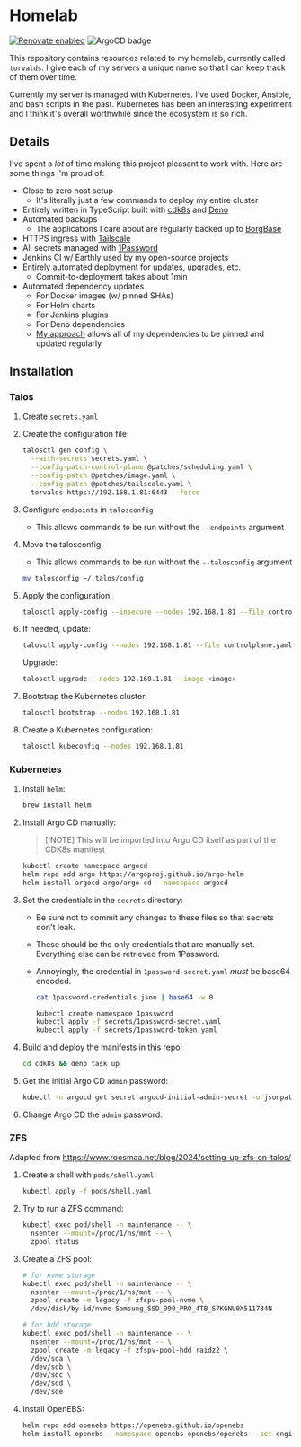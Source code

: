 # Homelab

[![Renovate enabled](https://img.shields.io/badge/renovate-enabled-brightgreen.svg)](https://renovatebot.com/)
![ArgoCD badge](https://argocd.tailnet-1a49.ts.net/api/badge?name=torvalds)

This repository contains resources related to my homelab, currently called
`torvalds`. I give each of my servers a unique name so that I can keep track of
them over time.

Currently my server is managed with Kubernetes. I've used Docker, Ansible, and
bash scripts in the past. Kubernetes has been an interesting experiment and I
think it's overall worthwhile since the ecosystem is so rich.

## Details

I've spent a _lot_ of time making this project pleasant to work with. Here are
some things I'm proud of:

- Close to zero host setup
  - It's literally just a few commands to deploy my entire cluster
- Entirely written in TypeScript built with [cdk8s](https://cdk8s.io/) and
  [Deno](https://deno.com/)
- Automated backups
  - The applications I care about are regularly backed up to
    [BorgBase](https://www.borgbase.com/)
- HTTPS ingress with [Tailscale](https://tailscale.com/)
- All secrets managed with [1Password](https://1password.com/)
- Jenkins CI w/ Earthly used by my open-source projects
- Entirely automated deployment for updates, upgrades, etc.
  - Commit-to-deployment takes about 1min
- Automated dependency updates
  - For Docker images (w/ pinned SHAs)
  - For Helm charts
  - For Jenkins plugins
  - For Deno dependencies
  - [My approach](https://github.com/shepherdjerred/homelab/blob/main/cdk8s/src/versions.ts)
    allows all of my dependencies to be pinned and updated regularly

## Installation

### Talos

1. Create `secrets.yaml`
1. Create the configuration file:

    ```bash
    talosctl gen config \
      --with-secrets secrets.yaml \
      --config-patch-control-plane @patches/scheduling.yaml \
      --config-patch @patches/image.yaml \
      --config-patch @patches/tailscale.yaml \
      torvalds https://192.168.1.81:6443 --force
    ```

1. Configure `endpoints` in `talosconfig`
    - This allows commands to be run without the `--endpoints` argument

1. Move the talosconfig:
    - This allows commands to be run without the `--talosconfig` argument

    ```bash
    mv talosconfig ~/.talos/config
    ```

1. Apply the configuration:

    ```bash
    talosctl apply-config --insecure --nodes 192.168.1.81 --file controlplane.yaml
    ```

1. If needed, update:

    ```bash
    talosctl apply-config --nodes 192.168.1.81 --file controlplane.yaml
    ```

    Upgrade:

    ```bash
    talosctl upgrade --nodes 192.168.1.81 --image <image>
    ```

1. Bootstrap the Kubernetes cluster:

    ```bash
    talosctl bootstrap --nodes 192.168.1.81
    ```

1. Create a Kubernetes configuration:

    ```bash
    talosctl kubeconfig --nodes 192.168.1.81
    ```

### Kubernetes

1. Install `helm`:

   ```bash
   brew install helm
   ```

1. Install Argo CD manually:

   > [!NOTE] This will be imported into Argo CD itself as part of the CDK8s
   > manifest

   ```bash
   kubectl create namespace argocd
   helm repo add argo https://argoproj.github.io/argo-helm
   helm install argocd argo/argo-cd --namespace argocd
   ```

1. Set the credentials in the `secrets` directory:

   - Be sure not to commit any changes to these files so that secrets don't
     leak.
   - These should be the only credentials that are manually set. Everything else
     can be retrieved from 1Password.
   - Annoyingly, the credential in `1password-secret.yaml` _must_ be base64
     encoded.

     ```bash
     cat 1password-credentials.json | base64 -w 0
     ```

     ```bash
     kubectl create namespace 1password
     kubectl apply -f secrets/1password-secret.yaml
     kubectl apply -f secrets/1password-token.yaml
     ```

1. Build and deploy the manifests in this repo:

   ```bash
   cd cdk8s && deno task up
   ```

1. Get the initial Argo CD `admin` password:

   ```bash
   kubectl -n argocd get secret argocd-initial-admin-secret -o jsonpath="{.data.password}" | base64 -d
   ```

1. Change Argo CD the `admin` password.

### ZFS

Adapted from <https://www.roosmaa.net/blog/2024/setting-up-zfs-on-talos/>

1. Create a shell with `pods/shell.yaml`:

    ```bash
    kubectl apply -f pods/shell.yaml
    ```

1. Try to run a ZFS command:

    ```bash
    kubectl exec pod/shell -n maintenance -- \
      nsenter --mount=/proc/1/ns/mnt -- \
      zpool status
    ```

1. Create a ZFS pool:

    ```bash
    # for nvme storage
    kubectl exec pod/shell -n maintenance -- \
      nsenter --mount=/proc/1/ns/mnt -- \
      zpool create -m legacy -f zfspv-pool-nvme \
      /dev/disk/by-id/nvme-Samsung_SSD_990_PRO_4TB_S7KGNU0X511734N

    # for hdd storage
    kubectl exec pod/shell -n maintenance -- \
      nsenter --mount=/proc/1/ns/mnt -- \
      zpool create -m legacy -f zfspv-pool-hdd raidz2 \
      /dev/sda \
      /dev/sdb \
      /dev/sdc \
      /dev/sdd \
      /dev/sde
    ```

1. Install OpenEBS:

    ```bash
    helm repo add openebs https://openebs.github.io/openebs
    helm install openebs --namespace openebs openebs/openebs --set engines.replicated.mayastor.enabled=false --set engines.local.lvm.enabled=false --set zfs-localpv.zfsNode.encrKeysDir=/var --create-namespace
    ```
